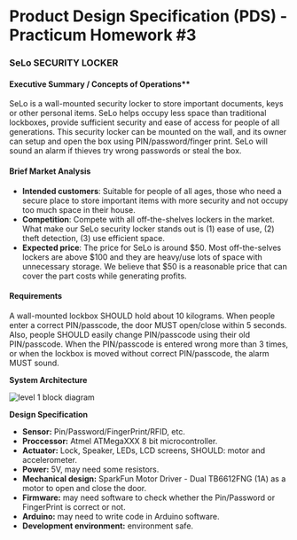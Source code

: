 # Product Design Specification (PDS) - Practicum Homework #3

### SeLo SECURITY LOCKER


#### Executive Summary / Concepts of Operations**

SeLo is a wall-mounted security locker to store important documents, keys or other personal items. SeLo helps occupy less space than traditional lockboxes, provide sufficient security and ease of access for people of all generations. This security locker can be mounted on the wall, and its owner can setup and open the box using PIN/password/finger print. SeLo will sound an alarm if thieves try wrong passwords or steal the box.

#### Brief Market Analysis
- **Intended customers**: Suitable for people of all ages, those who need a secure place to store important items with more security and not occupy too much space in their house. 
- **Competition**: Compete with all off-the-shelves lockers in the market. What make our SeLo security locker stands out is (1) ease of use, (2) theft detection, (3) use efficient space. 
- **Expected price**: The price for SeLo is around $50. Most off-the-selves lockers are above $100 and they are heavy/use lots of space with unnecessary storage. We believe that $50 is a reasonable price that can cover the part costs while generating profits.

#### Requirements

A wall-mounted lockbox SHOULD hold about 10 kilograms. When people enter a correct PIN/passcode, the door MUST open/close
within 5 seconds. Also, people SHOULD easily change PIN/passcode using their old PIN/passcode. When the PIN/passcode is entered wrong more than 3 times, or when the lockbox is moved without correct PIN/passcode, the alarm MUST sound.

**System Architecture**

![level 1 block diagram](images/level1_block_diagram.jpg)


**Design Specification**
- **Sensor:** Pin/Password/FingerPrint/RFID, etc.
- **Proccessor:**  Atmel ATMegaXXX 8 bit microcontroller.
- **Actuator:** Lock, Speaker, LEDs, LCD screens, SHOULD: motor and accelerometer.
- **Power:** 5V, may need some resistors.
- **Mechanical design:** SparkFun Motor Driver - Dual TB6612FNG (1A) as a motor to open and close the door.
- **Firmware:** may need software to check whether the Pin/Password or FingerPrint is correct or not.
- **Arduino:** may need to write code in Arduino software.
- **Development environment:** environment safe.

